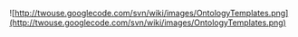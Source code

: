 ![http://twouse.googlecode.com/svn/wiki/images/OntologyTemplates.png](http://twouse.googlecode.com/svn/wiki/images/OntologyTemplates.png)